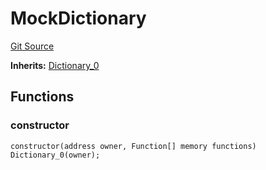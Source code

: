 # MockDictionary
[Git Source](https://github.com/metacontract/mc/blob/20ed737f21a46d89afffe1322a75b1ecfcacff9a/src/devkit/Flattened.sol)

**Inherits:**
[Dictionary_0](/src/devkit/Flattened.sol/contract.Dictionary_0.md)


## Functions
### constructor


```solidity
constructor(address owner, Function[] memory functions) Dictionary_0(owner);
```

